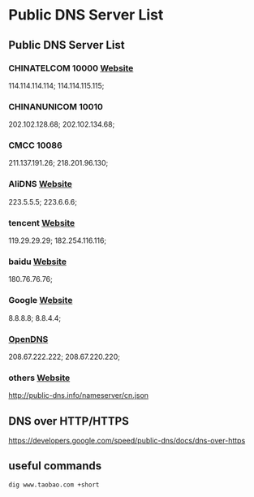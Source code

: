 # Public DNS Server List
## Public DNS Server List
### CHINATELCOM 10000 [Website](http://green.114dns.com/)
114.114.114.114; 
114.114.115.115;
### CHINANUNICOM 10010 
202.102.128.68; 
202.102.134.68;
### CMCC 10086 
211.137.191.26; 
218.201.96.130;
### AliDNS [Website](http://www.alidns.com/)
223.5.5.5; 
223.6.6.6;
### tencent [Website](https://www.dnspod.cn/Products/Public.DNS/)
119.29.29.29; 
182.254.116.116;
### baidu [Website](http://dudns.baidu.com/intro/publicdns/)
180.76.76.76;
### Google [Website](https://developers.google.com/speed/public-dns/)
8.8.8.8;
8.8.4.4;
### [OpenDNS](https://www.opendns.com/)
208.67.222.222;
208.67.220.220;
### others  [Website](http://public-dns.info/nameserver/cn.html)
http://public-dns.info/nameserver/cn.json

## DNS over HTTP/HTTPS
https://developers.google.com/speed/public-dns/docs/dns-over-https

## useful commands
`dig www.taobao.com +short`
